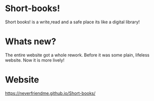 # Short-books!
Short books! is a write,read and a safe place
its like a digital library!
# Whats new?
The entire website got a whole rework.
Before it was some plain, lifeless website. Now it is more lively!
# Website
https://neverfriendme.github.io/Short-books/

